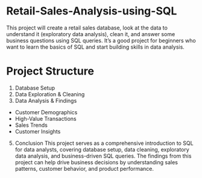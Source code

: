 # Retail-Sales-Analysis-using-SQL
This project will create a retail sales database, look at the data to understand it (exploratory data analysis), clean it, and answer some business questions using SQL queries. It’s a good project for beginners who want to learn the basics of SQL and start building skills in data analysis.

# Project Structure
1. Database Setup
2. Data Exploration & Cleaning
3. Data Analysis & Findings
  - Customer Demographics
  - High-Value Transactions
  - Sales Trends
  - Customer Insights
5. Conclusion
   This project serves as a comprehensive introduction to SQL for data analysts, covering database setup, data cleaning, exploratory data analysis, and        business-driven SQL queries. The findings from this project can help drive business decisions by understanding sales patterns, customer behavior, and       product performance.

